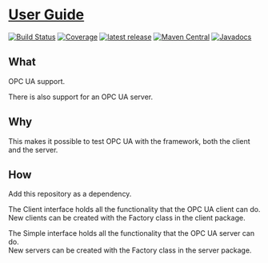 # [User Guide](https://henryssondaniel.github.io/teacup.github.io/)
[![Build Status](https://travis-ci.com/HenryssonDaniel/teacup-java-protocol-opc-ua.svg?branch=master)](https://travis-ci.com/HenryssonDaniel/teacup-java-protocol-opc-ua)
[![Coverage](https://sonarcloud.io/api/project_badges/measure?project=HenryssonDaniel_teacup-java-protocol-opc-ua&metric=coverage)](https://sonarcloud.io/dashboard?id=HenryssonDaniel_teacup-java-protocol-opc-ua)
[![latest release](https://img.shields.io/badge/release%20notes-1.0.0-yellow.svg)](https://github.com/HenryssonDaniel/teacup-java-protocol-opc-ua/blob/master/doc/release-notes/official.md)
[![Maven Central](https://img.shields.io/maven-central/v/io.github.henryssondaniel.teacup.protocol/opc-ua.svg)](http://search.maven.org/#search%7Cgav%7C1%7Cg%3A%22io.github.henryssondaniel.teacup.protocol%22%20AND%20a%3A%22opc-ua%22)
[![Javadocs](https://www.javadoc.io/badge/io.github.henryssondaniel.teacup.protocol/opc-ua.svg)](https://www.javadoc.io/doc/io.github.henryssondaniel.teacup.protocol/opc-ua)
## What ##
OPC UA support.  

There is also support for an OPC UA server.
## Why ##
This makes it possible to test OPC UA with the framework, both the client and the server.
## How ##
Add this repository as a dependency.  

The Client interface holds all the functionality that the OPC UA client can do.  
New clients can be created with the Factory class in the client package.

The Simple interface holds all the functionality that the OPC UA server can do.  
New servers can be created with the Factory class in the server package.